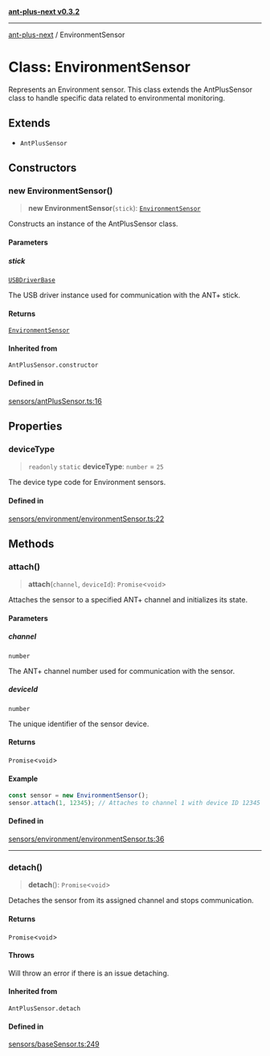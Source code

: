 [**ant-plus-next v0.3.2**](../README.md)

***

[ant-plus-next](../README.md) / EnvironmentSensor

# Class: EnvironmentSensor

Represents an Environment sensor.
This class extends the AntPlusSensor class to handle specific data related to environmental monitoring.

## Extends

- `AntPlusSensor`

## Constructors

### new EnvironmentSensor()

> **new EnvironmentSensor**(`stick`): [`EnvironmentSensor`](EnvironmentSensor.md)

Constructs an instance of the AntPlusSensor class.

#### Parameters

##### stick

[`USBDriverBase`](../interfaces/USBDriverBase.md)

The USB driver instance used for communication with the ANT+ stick.

#### Returns

[`EnvironmentSensor`](EnvironmentSensor.md)

#### Inherited from

`AntPlusSensor.constructor`

#### Defined in

[sensors/antPlusSensor.ts:16](https://github.com/Benjamin-Stefan/ant-plus-next/blob/c98e5e404c47b4703ad614bf119e7be885968f1a/src/sensors/antPlusSensor.ts#L16)

## Properties

### deviceType

> `readonly` `static` **deviceType**: `number` = `25`

The device type code for Environment sensors.

#### Defined in

[sensors/environment/environmentSensor.ts:22](https://github.com/Benjamin-Stefan/ant-plus-next/blob/c98e5e404c47b4703ad614bf119e7be885968f1a/src/sensors/environment/environmentSensor.ts#L22)

## Methods

### attach()

> **attach**(`channel`, `deviceId`): `Promise`\<`void`\>

Attaches the sensor to a specified ANT+ channel and initializes its state.

#### Parameters

##### channel

`number`

The ANT+ channel number used for communication with the sensor.

##### deviceId

`number`

The unique identifier of the sensor device.

#### Returns

`Promise`\<`void`\>

#### Example

```ts
const sensor = new EnvironmentSensor();
sensor.attach(1, 12345); // Attaches to channel 1 with device ID 12345
```

#### Defined in

[sensors/environment/environmentSensor.ts:36](https://github.com/Benjamin-Stefan/ant-plus-next/blob/c98e5e404c47b4703ad614bf119e7be885968f1a/src/sensors/environment/environmentSensor.ts#L36)

***

### detach()

> **detach**(): `Promise`\<`void`\>

Detaches the sensor from its assigned channel and stops communication.

#### Returns

`Promise`\<`void`\>

#### Throws

Will throw an error if there is an issue detaching.

#### Inherited from

`AntPlusSensor.detach`

#### Defined in

[sensors/baseSensor.ts:249](https://github.com/Benjamin-Stefan/ant-plus-next/blob/c98e5e404c47b4703ad614bf119e7be885968f1a/src/sensors/baseSensor.ts#L249)
